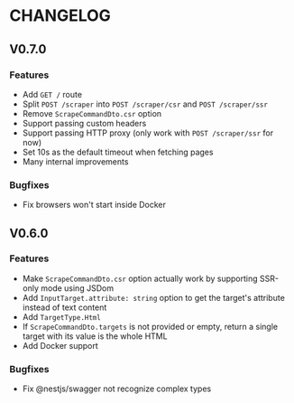 # CHANGELOG

## V0.7.0

### Features

- Add `GET /` route
- Split `POST /scraper` into `POST /scraper/csr` and `POST /scraper/ssr`
- Remove `ScrapeCommandDto.csr` option
- Support passing custom headers
- Support passing HTTP proxy (only work with `POST /scraper/ssr` for now)
- Set 10s as the default timeout when fetching pages
- Many internal improvements

### Bugfixes

- Fix browsers won't start inside Docker

## V0.6.0

### Features

- Make `ScrapeCommandDto.csr` option actually work by supporting SSR-only mode using JSDom
- Add `InputTarget.attribute: string` option to get the target's attribute instead of text content
- Add `TargetType.Html`
- If `ScrapeCommandDto.targets` is not provided or empty, return a single target with its value is the whole HTML
- Add Docker support

### Bugfixes

- Fix @nestjs/swagger not recognize complex types
